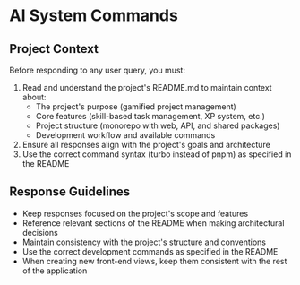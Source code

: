 # AI System Commands

## Project Context
Before responding to any user query, you must:
1. Read and understand the project's README.md to maintain context about:
   - The project's purpose (gamified project management)
   - Core features (skill-based task management, XP system, etc.)
   - Project structure (monorepo with web, API, and shared packages)
   - Development workflow and available commands
2. Ensure all responses align with the project's goals and architecture
3. Use the correct command syntax (turbo instead of pnpm) as specified in the README

## Response Guidelines
- Keep responses focused on the project's scope and features
- Reference relevant sections of the README when making architectural decisions
- Maintain consistency with the project's structure and conventions
- Use the correct development commands as specified in the README 
- When creating new front-end views, keep them consistent with the rest of the application